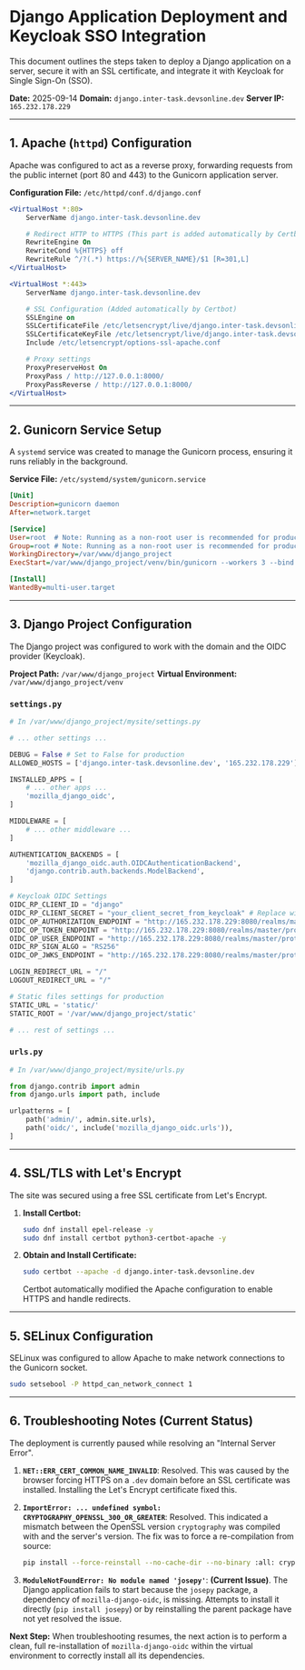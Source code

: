 # Django Application Deployment and Keycloak SSO Integration

This document outlines the steps taken to deploy a Django application on a server, secure it with an SSL certificate, and integrate it with Keycloak for Single Sign-On (SSO).

**Date:** 2025-09-14
**Domain:** `django.inter-task.devsonline.dev`
**Server IP:** `165.232.178.229`

---

## 1. Apache (`httpd`) Configuration

Apache was configured to act as a reverse proxy, forwarding requests from the public internet (port 80 and 443) to the Gunicorn application server.

**Configuration File:** `/etc/httpd/conf.d/django.conf`

```apache
<VirtualHost *:80>
    ServerName django.inter-task.devsonline.dev

    # Redirect HTTP to HTTPS (This part is added automatically by Certbot)
    RewriteEngine On
    RewriteCond %{HTTPS} off
    RewriteRule ^/?(.*) https://%{SERVER_NAME}/$1 [R=301,L]
</VirtualHost>

<VirtualHost *:443>
    ServerName django.inter-task.devsonline.dev

    # SSL Configuration (Added automatically by Certbot)
    SSLEngine on
    SSLCertificateFile /etc/letsencrypt/live/django.inter-task.devsonline.dev/fullchain.pem
    SSLCertificateKeyFile /etc/letsencrypt/live/django.inter-task.devsonline.dev/privkey.pem
    Include /etc/letsencrypt/options-ssl-apache.conf

    # Proxy settings
    ProxyPreserveHost On
    ProxyPass / http://127.0.0.1:8000/
    ProxyPassReverse / http://127.0.0.1:8000/
</VirtualHost>
```

---

## 2. Gunicorn Service Setup

A `systemd` service was created to manage the Gunicorn process, ensuring it runs reliably in the background.

**Service File:** `/etc/systemd/system/gunicorn.service`

```ini
[Unit]
Description=gunicorn daemon
After=network.target

[Service]
User=root  # Note: Running as a non-root user is recommended for production
Group=root # Note: Running as a non-root user is recommended for production
WorkingDirectory=/var/www/django_project
ExecStart=/var/www/django_project/venv/bin/gunicorn --workers 3 --bind unix:/run/gunicorn.sock mysite.wsgi:application

[Install]
WantedBy=multi-user.target
```

---

## 3. Django Project Configuration

The Django project was configured to work with the domain and the OIDC provider (Keycloak).

**Project Path:** `/var/www/django_project`
**Virtual Environment:** `/var/www/django_project/venv`

### `settings.py`
```python
# In /var/www/django_project/mysite/settings.py

# ... other settings ...

DEBUG = False # Set to False for production
ALLOWED_HOSTS = ['django.inter-task.devsonline.dev', '165.232.178.229']

INSTALLED_APPS = [
    # ... other apps ...
    'mozilla_django_oidc',
]

MIDDLEWARE = [
    # ... other middleware ...
]

AUTHENTICATION_BACKENDS = [
    'mozilla_django_oidc.auth.OIDCAuthenticationBackend',
    'django.contrib.auth.backends.ModelBackend',
]

# Keycloak OIDC Settings
OIDC_RP_CLIENT_ID = "django"
OIDC_RP_CLIENT_SECRET = "your_client_secret_from_keycloak" # Replace with actual secret
OIDC_OP_AUTHORIZATION_ENDPOINT = "http://165.232.178.229:8080/realms/master/protocol/openid-connect/auth"
OIDC_OP_TOKEN_ENDPOINT = "http://165.232.178.229:8080/realms/master/protocol/openid-connect/token"
OIDC_OP_USER_ENDPOINT = "http://165.232.178.229:8080/realms/master/protocol/openid-connect/userinfo"
OIDC_RP_SIGN_ALGO = "RS256"
OIDC_OP_JWKS_ENDPOINT = "http://165.232.178.229:8080/realms/master/protocol/openid-connect/certs"

LOGIN_REDIRECT_URL = "/"
LOGOUT_REDIRECT_URL = "/"

# Static files settings for production
STATIC_URL = 'static/'
STATIC_ROOT = '/var/www/django_project/static'

# ... rest of settings ...
```

### `urls.py`
```python
# In /var/www/django_project/mysite/urls.py

from django.contrib import admin
from django.urls import path, include

urlpatterns = [
    path('admin/', admin.site.urls),
    path('oidc/', include('mozilla_django_oidc.urls')), 
]
```

---

## 4. SSL/TLS with Let's Encrypt

The site was secured using a free SSL certificate from Let's Encrypt.

1.  **Install Certbot:**
    ```bash
    sudo dnf install epel-release -y
    sudo dnf install certbot python3-certbot-apache -y
    ```

2.  **Obtain and Install Certificate:**
    ```bash
    sudo certbot --apache -d django.inter-task.devsonline.dev
    ```
    Certbot automatically modified the Apache configuration to enable HTTPS and handle redirects.

---

## 5. SELinux Configuration

SELinux was configured to allow Apache to make network connections to the Gunicorn socket.

```bash
sudo setsebool -P httpd_can_network_connect 1
```

---

## 6. Troubleshooting Notes (Current Status)

The deployment is currently paused while resolving an "Internal Server Error".

1.  **`NET::ERR_CERT_COMMON_NAME_INVALID`**: Resolved. This was caused by the browser forcing HTTPS on a `.dev` domain before an SSL certificate was installed. Installing the Let's Encrypt certificate fixed this.

2.  **`ImportError: ... undefined symbol: CRYPTOGRAPHY_OPENSSL_300_OR_GREATER`**: Resolved. This indicated a mismatch between the OpenSSL version `cryptography` was compiled with and the server's version. The fix was to force a re-compilation from source:
    ```bash
    pip install --force-reinstall --no-cache-dir --no-binary :all: cryptography
    ```

3.  **`ModuleNotFoundError: No module named 'josepy'`**: **(Current Issue)**. The Django application fails to start because the `josepy` package, a dependency of `mozilla-django-oidc`, is missing. Attempts to install it directly (`pip install josepy`) or by reinstalling the parent package have not yet resolved the issue.

**Next Step:** When troubleshooting resumes, the next action is to perform a clean, full re-installation of `mozilla-django-oidc` within the virtual environment to correctly install all its dependencies.